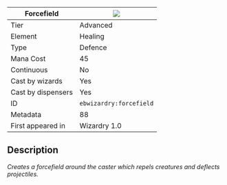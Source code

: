 | Forcefield |![](https://github.com/Electroblob77/Wizardry/blob/1.12.2/src/main/resources/assets/ebwizardry/textures/spells/ebwizardry:forcefield.png)|
|---|---|
| Tier | Advanced |
| Element | Healing |
| Type | Defence |
| Mana Cost | 45 |
| Continuous | No |
| Cast by wizards | Yes |
| Cast by dispensers | Yes |
| ID | `ebwizardry:forcefield` |
| Metadata | 88 |
| First appeared in | Wizardry 1.0 |
## Description
_Creates a forcefield around the caster which repels creatures and deflects projectiles._